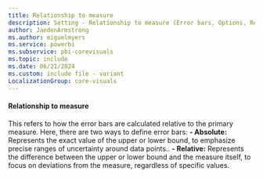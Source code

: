 ```yaml
---
title: Relationship to measure
description: Setting - Relationship to measure (Error bars, Options, Relationship to measure)
author: JaedenArmstrong
ms.author: miguelmyers
ms.service: powerbi
ms.subservice: pbi-corevisuals
ms.topic: include
ms.date: 06/21/2024
ms.custom: include file - variant
LocalizationGroup: core-visuals
---
```

#### Relationship to measure

This refers to how the error bars are calculated relative to the primary measure. Here, there are two ways to define error bars:
**- Absolute:** Represents the exact value of the upper or lower bound, to emphasize precise ranges of uncertainty around data points..
**- Relative:** Represents the difference between the upper or lower bound and the measure itself, to focus on deviations from the measure, regardless of specific values.
